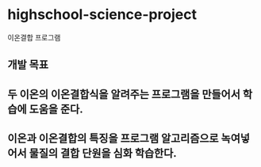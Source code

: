 # highschool-science-project
이온결합 프로그램

## 개발 목표

## 두 이온의 이온결합식을 알려주는 프로그램을 만들어서 학습에 도움을 준다. 
## 이온과 이온결합의 특징을 프로그램 알고리즘으로 녹여넣어서 물질의 결합 단원을 심화 학습한다.
